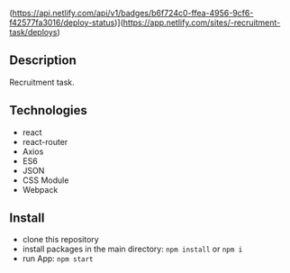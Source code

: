 (https://api.netlify.com/api/v1/badges/b6f724c0-ffea-4956-9cf6-f42577fa3016/deploy-status)](https://app.netlify.com/sites/-recruitment-task/deploys)

## Description
Recruitment task.

## Technologies
* react
* react-router
* Axios
* ES6
* JSON
* CSS Module
* Webpack

## Install
* clone this repository
* install packages in the main directory: `npm install` or `npm i`
* run App: `npm start`